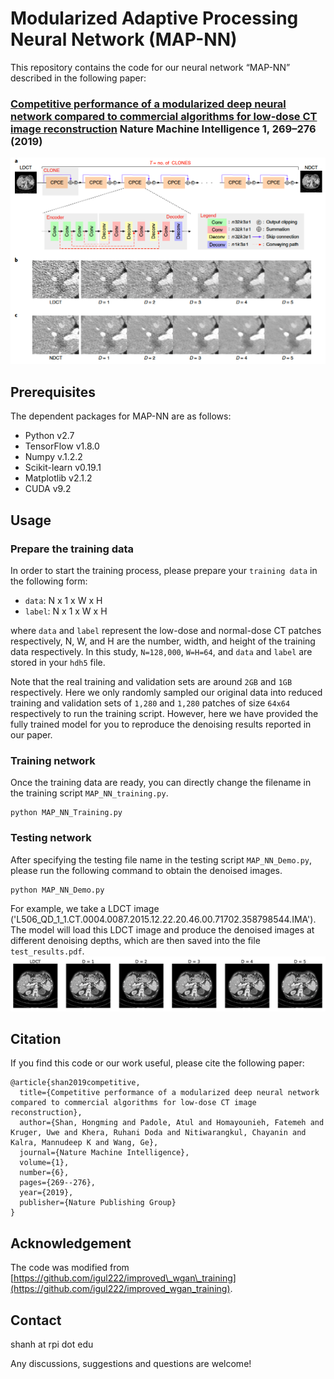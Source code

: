 # Modularized Adaptive Processing Neural Network (MAP-NN)

This repository contains the code for our neural network “MAP-NN” described in the following paper:

### [Competitive performance of a modularized deep neural network compared to commercial algorithms for low-dose CT image reconstruction](https://doi.org/10.1038/s42256-019-0057-9) Nature Machine Intelligence 1, 269–276 (2019) 
![](network.png)
## Prerequisites
The dependent packages for MAP-NN are as follows:

* Python v2.7
* TensorFlow v1.8.0
* Numpy v.1.2.2
* Scikit-learn v0.19.1
* Matplotlib v2.1.2
* CUDA v9.2

## Usage

### Prepare the training data

In order to start the training process, please prepare your ``training data`` in the following form:

*  ``data``: N x 1 x W x H  
* ``label``: N x 1 x W x H 

where ``data`` and ``label`` represent the low-dose and normal-dose CT patches respectively, N, W, and H are the number, width, and height of the training data respectively. In this study, ``N=128,000``, ``W=H=64``, and ``data`` and ``label`` are stored in your ``hdh5`` file. 

Note that the real training and validation sets are around ``2GB`` and ``1GB`` respectively. Here we only randomly sampled our original data into reduced training and validation sets of ``1,280`` and ``1,280`` patches of size ``64x64`` respectively to run the training script. However, here we have provided the fully trained model for you to reproduce the denoising results reported in our paper.

### Training network

Once the training data are ready, you can directly change the filename in the training script ``MAP_NN_training.py``.

```
python MAP_NN_Training.py
``` 

### Testing network

After specifying the testing file name in the testing script ``MAP_NN_Demo.py``, please run the following command to obtain the denoised images.

```
python MAP_NN_Demo.py
``` 


For example, we take a LDCT image ('L506_QD_1_1.CT.0004.0087.2015.12.22.20.46.00.71702.358798544.IMA').  The model will load this LDCT image and produce the denoised images at different denoising depths, which are then saved into the file ``test_results.pdf``.
![](test_results.png)


## Citation

If you find this code or our work useful, please cite the following paper:

```
@article{shan2019competitive,
  title={Competitive performance of a modularized deep neural network compared to commercial algorithms for low-dose CT image reconstruction},
  author={Shan, Hongming and Padole, Atul and Homayounieh, Fatemeh and Kruger, Uwe and Khera, Ruhani Doda and Nitiwarangkul, Chayanin and Kalra, Mannudeep K and Wang, Ge},
  journal={Nature Machine Intelligence},
  volume={1},
  number={6},
  pages={269--276},
  year={2019},
  publisher={Nature Publishing Group}
}
```
## Acknowledgement

The code was modified from [https://github.com/igul222/improved\_wgan\_training](https://github.com/igul222/improved_wgan_training).


## Contact

shanh at rpi dot edu

Any discussions, suggestions and questions are welcome!


